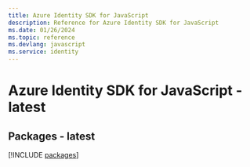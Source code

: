 ```yaml
---
title: Azure Identity SDK for JavaScript
description: Reference for Azure Identity SDK for JavaScript
ms.date: 01/26/2024
ms.topic: reference
ms.devlang: javascript
ms.service: identity
---
```

# Azure Identity SDK for JavaScript - latest
## Packages - latest
[!INCLUDE [packages](identity-index.md)]